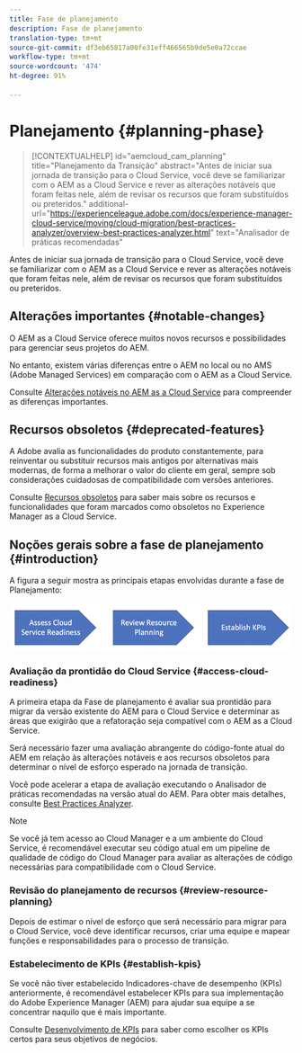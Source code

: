```yaml
---
title: Fase de planejamento
description: Fase de planejamento
translation-type: tm+mt
source-git-commit: df3eb65817a00fe31eff466565b9de5e0a72ccae
workflow-type: tm+mt
source-wordcount: '474'
ht-degree: 91%

---
```



# Planejamento {#planning-phase}

>[!CONTEXTUALHELP]
>id="aemcloud_cam_planning"
>title="Planejamento da Transição"
>abstract="Antes de iniciar sua jornada de transição para o Cloud Service, você deve se familiarizar com o AEM as a Cloud Service e rever as alterações notáveis que foram feitas nele, além de revisar os recursos que foram substituídos ou preteridos."
>additional-url="https://experienceleague.adobe.com/docs/experience-manager-cloud-service/moving/cloud-migration/best-practices-analyzer/overview-best-practices-analyzer.html" text="Analisador de práticas recomendadas"

Antes de iniciar sua jornada de transição para o Cloud Service, você deve se familiarizar com o AEM as a Cloud Service e rever as alterações notáveis que foram feitas nele, além de revisar os recursos que foram substituídos ou preteridos.

## Alterações importantes {#notable-changes}

O AEM as a Cloud Service oferece muitos novos recursos e possibilidades para gerenciar seus projetos do AEM.

No entanto, existem várias diferenças entre o AEM no local ou no AMS (Adobe Managed Services) em comparação com o AEM as a Cloud Service.

Consulte [Alterações notáveis no AEM as a Cloud Service](https://docs.adobe.com/content/help/pt-BR/experience-manager-cloud-service/release-notes/aem-cloud-changes.html) para compreender as diferenças importantes.

## Recursos obsoletos {#deprecated-features}

A Adobe avalia as funcionalidades do produto constantemente, para reinventar ou substituir recursos mais antigos por alternativas mais modernas, de forma a melhorar o valor do cliente em geral, sempre sob considerações cuidadosas de compatibilidade com versões anteriores.

Consulte [Recursos obsoletos](https://docs.adobe.com/content/help/pt-BR/experience-manager-cloud-service/release-notes/deprecated-removed-features.html#deprecated-features) para saber mais sobre os recursos e funcionalidades que foram marcados como obsoletos no Experience Manager as a Cloud Service.

## Noções gerais sobre a fase de planejamento {#introduction}

A figura a seguir mostra as principais etapas envolvidas durante a fase de Planejamento:

![imagem](/help/move-to-cloud-service/assets/planning-phaseimg1.png)

### Avaliação da prontidão do Cloud Service {#access-cloud-readiness}

A primeira etapa da Fase de planejamento é avaliar sua prontidão para migrar da versão existente do AEM para o Cloud Service e determinar as áreas que exigirão que a refatoração seja compatível com o AEM as a Cloud Service.

Será necessário fazer uma avaliação abrangente do código-fonte atual do AEM em relação às alterações notáveis e aos recursos obsoletos para determinar o nível de esforço esperado na jornada de transição.

Você pode acelerar a etapa de avaliação executando o Analisador de práticas recomendadas na versão atual do AEM. Para obter mais detalhes, consulte [Best Practices Analyzer](/help/move-to-cloud-service/best-practices-analyzer/overview-best-practices-analyzer.md).

>[!NOTE]
>Se você já tem acesso ao Cloud Manager e a um ambiente do Cloud Service, é recomendável executar seu código atual em um pipeline de qualidade de código do Cloud Manager para avaliar as alterações de código necessárias para compatibilidade com o Cloud Service.

### Revisão do planejamento de recursos {#review-resource-planning}

Depois de estimar o nível de esforço que será necessário para migrar para o Cloud Service, você deve identificar recursos, criar uma equipe e mapear funções e responsabilidades para o processo de transição.

### Estabelecimento de KPIs {#establish-kpis}

Se você não tiver estabelecido Indicadores-chave de desempenho (KPIs) anteriormente, é recomendável estabelecer KPIs para sua implementação do Adobe Experience Manager (AEM) para ajudar sua equipe a se concentrar naquilo que é mais importante.

Consulte [Desenvolvimento de KPIs](https://guided.adobe.com/welcome/aem/part6.html) para saber como escolher os KPIs certos para seus objetivos de negócios.

